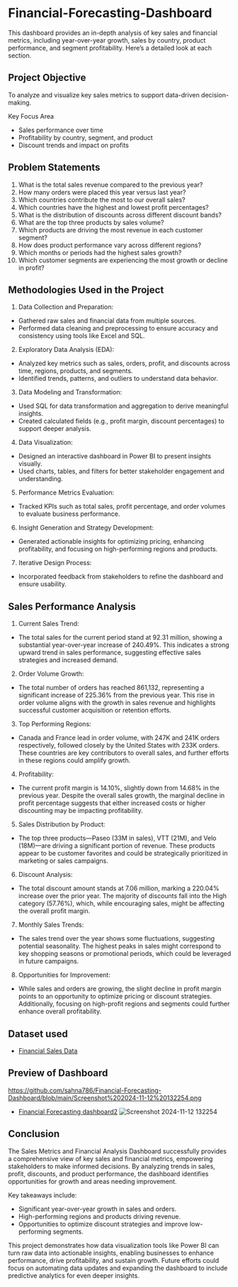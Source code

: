 # Financial-Forecasting-Dashboard
This dashboard provides an in-depth analysis of key sales and financial metrics, including year-over-year growth, sales by country, product performance, and segment profitability. Here’s a detailed look at each section.

## Project Objective
To analyze and visualize key sales metrics to support data-driven decision-making. 

Key Focus Area
- Sales performance over time
- Profitability by country, segment, and product
- Discount trends and impact on profits

## Problem Statements
1. What is the total sales revenue compared to the previous year?
2. How many orders were placed this year versus last year?
3. Which countries contribute the most to our overall sales?
4. Which countries have the highest and lowest profit percentages?
5. What is the distribution of discounts across different discount bands?
6. What are the top three products by sales volume?
7. Which products are driving the most revenue in each customer segment?
8. How does product performance vary across different regions?
9. Which months or periods had the highest sales growth?
10. Which customer segments are experiencing the most growth or decline in profit?

## Methodologies Used in the Project
1. Data Collection and Preparation:
- Gathered raw sales and financial data from multiple sources.
- Performed data cleaning and preprocessing to ensure accuracy and consistency using tools like Excel and SQL.

2. Exploratory Data Analysis (EDA):
- Analyzed key metrics such as sales, orders, profit, and discounts across time, regions, products, and segments.
- Identified trends, patterns, and outliers to understand data behavior.

3. Data Modeling and Transformation:
- Used SQL for data transformation and aggregation to derive meaningful insights.
- Created calculated fields (e.g., profit margin, discount percentages) to support deeper analysis.

4. Data Visualization:
- Designed an interactive dashboard in Power BI to present insights visually.
- Used charts, tables, and filters for better stakeholder engagement and understanding.

5. Performance Metrics Evaluation:
- Tracked KPIs such as total sales, profit percentage, and order volumes to evaluate business performance.

6. Insight Generation and Strategy Development:
- Generated actionable insights for optimizing pricing, enhancing profitability, and focusing on high-performing regions and products.

7. Iterative Design Process:
- Incorporated feedback from stakeholders to refine the dashboard and ensure usability.


## Sales Performance Analysis
1. Current Sales Trend:
- The total sales for the current period stand at 92.31 million, showing a substantial year-over-year increase of 240.49%. This indicates a strong upward trend in sales performance, suggesting effective sales strategies and increased demand.

2. Order Volume Growth:
- The total number of orders has reached 861,132, representing a significant increase of 225.36% from the previous year. This rise in order volume aligns with the growth in sales revenue and highlights successful customer acquisition or retention efforts.

3. Top Performing Regions:
- Canada and France lead in order volume, with 247K and 241K orders respectively, followed closely by the United States with 233K orders. These countries are key contributors to overall sales, and further efforts in these regions could amplify growth.

4. Profitability:
- The current profit margin is 14.10%, slightly down from 14.68% in the previous year. Despite the overall sales growth, the marginal decline in profit percentage suggests that either increased costs or higher discounting may be impacting profitability.

5. Sales Distribution by Product:
- The top three products—Paseo (33M in sales), VTT (21M), and Velo (18M)—are driving a significant portion of revenue. These products appear to be customer favorites and could be strategically prioritized in marketing or sales campaigns.

6. Discount Analysis:
- The total discount amount stands at 7.06 million, marking a 220.04% increase over the prior year. The majority of discounts fall into the High category (57.76%), which, while encouraging sales, might be affecting the overall profit margin.

7. Monthly Sales Trends:
- The sales trend over the year shows some fluctuations, suggesting potential seasonality. The highest peaks in sales might correspond to key shopping seasons or promotional periods, which could be leveraged in future campaigns.

8. Opportunities for Improvement:
- While sales and orders are growing, the slight decline in profit margin points to an opportunity to optimize pricing or discount strategies. Additionally, focusing on high-profit regions and segments could further enhance overall profitability.



## Dataset used
- <a href="https://github.com/sahna786/Financial-Forecasting-Dashboard/blob/main/Financial%20Sample%20(2).xlsx">Financial Sales Data </a>

## Preview of Dashboard
https://github.com/sahna786/Financial-Forecasting-Dashboard/blob/main/Screenshot%202024-11-12%20132254.png
- <a href="https://github.com/sahna786/Financial-Forecasting-Dashboard/blob/main/Screenshot%202024-11-28%20170706.png">Financial Forecasting dashboard2</a>
![Screenshot 2024-11-12 132254](https://github.com/user-attachments/assets/66cba114-e32b-44c0-87ca-d8cd5d4ddc7e)


## Conclusion
The Sales Metrics and Financial Analysis Dashboard successfully provides a comprehensive view of key sales and financial metrics, empowering stakeholders to make informed decisions. By analyzing trends in sales, profit, discounts, and product performance, the dashboard identifies opportunities for growth and areas needing improvement.

Key takeaways include:
- Significant year-over-year growth in sales and orders.
- High-performing regions and products driving revenue.
- Opportunities to optimize discount strategies and improve low-performing segments.
  
This project demonstrates how data visualization tools like Power BI can turn raw data into actionable insights, enabling businesses to enhance performance, drive profitability, and sustain growth. Future efforts could focus on automating data updates and expanding the dashboard to include predictive analytics for even deeper insights.
